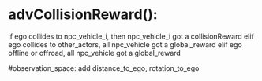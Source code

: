 # advCollisionReward():
if ego collides to npc_vehicle_i, then npc_vehicle_i got a collisionReward
elif ego collides to other_actors, all npc_vehicle got a global_reward
elif ego offline or offroad, all npc_vehicle got a global_reward


#observation_space:
add distance_to_ego, rotation_to_ego
